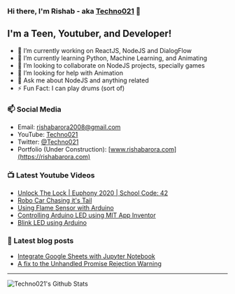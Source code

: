 ### Hi there, I'm Rishab - aka [Techno021](https://rishabarora.com) 👋

## I'm a Teen, Youtuber, and Developer!
- 🔭 I’m currently working on ReactJS, NodeJS and DialogFlow
- 🌱 I’m currently learning Python, Machine Learning, and Animating
- 👬 I’m looking to collaborate on NodeJS projects, specially games
- 🤔 I’m looking for help with Animation
- 💬 Ask me about NodeJS and anything related
- ⚡ Fun Fact: I can play drums (sort of)

### 📫 Social Media
- Email: [rishabarora2008@gmail.com](rishabarora2008@gmail.com)
- YouTube: [Techno021](https://www.youtube.com/channel/UCjo4sZ-G8ExZpGATmUrKKkA)
- Twitter: [@Techno021](https://www.twitter.com/Techno021)
- Portfolio (Under Construction): [www.rishabarora.com](https://rishabarora.com)

### 📺 Latest Youtube Videos
<!-- YOUTUBE:START -->
- [Unlock The Lock | Euphony 2020 | School Code: 42](https://www.youtube.com/watch?v=dIfNRRPLAgU)
- [Robo Car Chasing it's Tail](https://www.youtube.com/watch?v=bvrYq5kp4XA)
- [Using Flame Sensor with Arduino](https://www.youtube.com/watch?v=GgJNJM2oanE)
- [Controlling Arduino LED using MIT App Inventor](https://www.youtube.com/watch?v=SyAShT8xF_k)
- [Blink LED using Arduino](https://www.youtube.com/watch?v=TnGl5SOAfyA)
<!-- YOUTUBE:END -->

### 📘 Latest blog posts
<!-- BLOG-POST-LIST:START -->
- [Integrate Google Sheets with Jupyter Notebook](https://medium.com/@techno029/integrate-google-sheets-with-jupyter-notebook-e25a4c349828?source=rss-89a0b052a64f------2)
- [A fix to the Unhandled Promise Rejection Warning](https://medium.com/@techno029/a-fix-to-the-unhandled-promise-rejection-warning-4fc0598896fe?source=rss-89a0b052a64f------2)
<!-- BLOG-POST-LIST:END -->

---

<img align="left" alt="Techno021's Github Stats" src="https://github-readme-stats.vercel.app/api?username=Techno021&show_icons=true&hide_border=true" />
